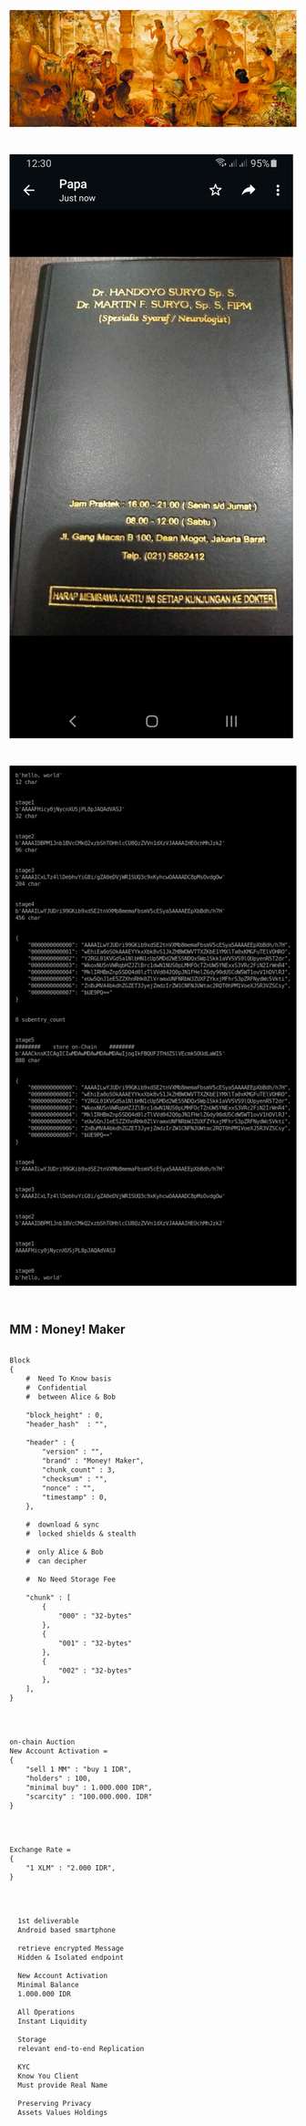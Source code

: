 ![Bali Blockchain](_bali_.jpg)



<br />



![Alice and Bob](_Alice_Bob_.jpg)



<br />



![message ecryption](_message_.png)



<br />



##   MM : Money! Maker



```json:

Block
{
    #  Need To Know basis
    #  Confidential
    #  between Alice & Bob

    "block_height" : 0,
    "header_hash"  : "",

    "header" : {
        "version" : "",
        "brand" : "Money! Maker",
        "chunk_count" : 3,
        "checksum" : "",
        "nonce" : "",
        "timestamp" : 0,
    },

    #  download & sync
    #  locked shields & stealth

    #  only Alice & Bob
    #  can decipher

    #  No Need Storage Fee

    "chunk" : [
        {
            "000" : "32-bytes"
        },
        {
            "001" : "32-bytes"
        },
        {
            "002" : "32-bytes"
        },
    ],
}

```



<br />



```json:

on-chain Auction
New Account Activation =
{
    "sell 1 MM" : "buy 1 IDR",
    "holders" : 100,
    "minimal buy" : 1.000.000 IDR",
    "scarcity" : "100.000.000. IDR"
}

```


<br />


```json:

Exchange Rate =
{
    "1 XLM" : "2.000 IDR",
}

```


<br />


```

  1st deliverable
  Android based smartphone

  retrieve encrypted Message
  Hidden & Isolated endpoint

  New Account Activation 
  Minimal Balance 
  1.000.000 IDR

  All Operations
  Instant Liquidity

  Storage
  relevant end-to-end Replication

  KYC
  Know You Client
  Must provide Real Name

  Preserving Privacy
  Assets Values Holdings

```
